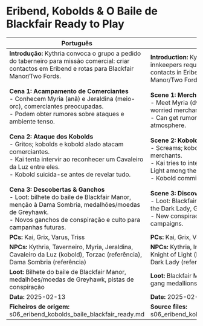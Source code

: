 # Eribend, Kobolds & O Baile de Blackfair  Ready to Play

| Português | English |
|-----------|---------|
| **Introdução:** Kythria convoca o grupo a pedido do taberneiro para missão comercial: criar contactos em Eribend e rotas para Blackfair Manor/Two Fords.<br><br>**Cena 1: Acampamento de Comerciantes**<br>- Conhecem Myria (anã) e Jeraldina (meio-orc), comerciantes preocupadas.<br>- Podem obter rumores sobre ataques e ambiente tenso.<br><br>**Cena 2: Ataque dos Kobolds**<br>- Gritos; kobolds e kobold alado atacam comerciantes.<br>- Kai tenta intervir ao reconhecer um Cavaleiro da Luz entre eles.<br>- Kobold suicida-se antes de revelar tudo.<br><br>**Cena 3: Descobertas & Ganchos**<br>- Loot: bilhete do baile de Blackfair Manor, menção à Dama Sombria, medalhões/moedas de Greyhawk.<br>- Novos ganchos de conspiração e culto para campanhas futuras.<br> | **Introduction:** Kythria calls the group at the innkeepers request for a trade mission: create contacts in Eribend and routes to Blackfair Manor/Two Fords.<br><br>**Scene 1: Merchant Camp**<br>- Meet Myria (dwarf) and Jeraldina (half-orc), worried merchants.<br>- Can get rumors about attacks and tense atmosphere.<br><br>**Scene 2: Kobold Attack**<br>- Screams; kobolds and winged kobold attack merchants.<br>- Kai tries to intervene, recognizing a Knight of Light among them.<br>- Kobold commits suicide before revealing all.<br><br>**Scene 3: Discoveries & Hooks**<br>- Loot: Blackfair Manor ball ticket, mention of the Dark Lady, Greyhawk medallions/coins.<br>- New conspiracy and cult hooks for future campaigns.<br> |
| **PCs:** Kai, Grix, Varus, Triss | **PCs:** Kai, Grix, Varus, Triss |
| **NPCs:** Kythria, Taverneiro, Myria, Jeraldina, Cavaleiro da Luz (kobold), Torzac (referência), Dama Sombria (referência) | **NPCs:** Kythria, Innkeeper, Myria, Jeraldina, Knight of Light (kobold), Torzac (reference), Dark Lady (reference) |
| **Loot:** Bilhete do baile de Blackfair Manor, medalhões/moedas de Greyhawk, pistas de conspiração | **Loot:** Blackfair Manor ball ticket, Greyhawk gang medallions/coins, conspiracy clues |
| **Data:** 2025-02-13 | **Date:** 2025-02-13 |
| **Ficheiros de origem:** s06_eribend_kobolds_baile_blackfair_ready.md | **Source files:** s06_eribend_kobolds_baile_blackfair_ready.md |


















